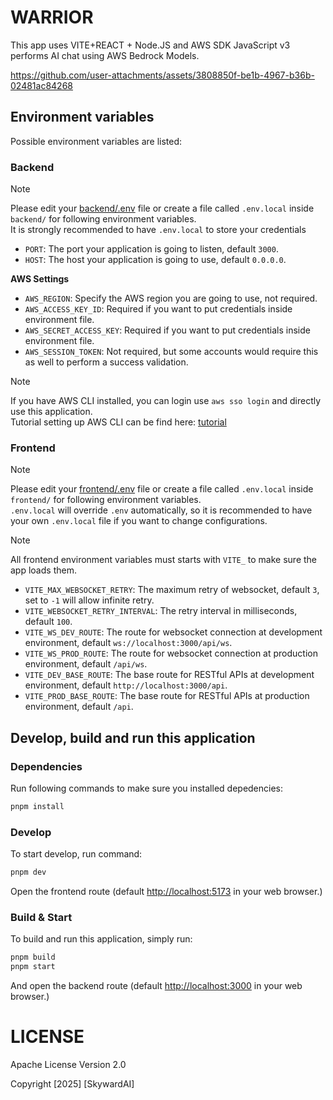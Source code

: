 # WARRIOR

This app uses VITE+REACT + Node.JS and AWS SDK JavaScript v3 performs AI chat using AWS Bedrock Models.


https://github.com/user-attachments/assets/3808850f-be1b-4967-b36b-02481ac84268


## Environment variables

Possible environment variables are listed:
### Backend

> [!NOTE]  
> Please edit your [backend/.env](backend/.env) file or create a file called `.env.local` inside `backend/` for following environment variables.  
> It is strongly recommended to have `.env.local` to store your credentials

* `PORT`: The port your application is going to listen, default `3000`.
* `HOST`: The host your application is going to use, default `0.0.0.0`.

**AWS Settings**  
* `AWS_REGION`: Specify the AWS region you are going to use, not required.
* `AWS_ACCESS_KEY_ID`: Required if you want to put credentials inside environment file.
* `AWS_SECRET_ACCESS_KEY`: Required if you want to put credentials inside environment file.
* `AWS_SESSION_TOKEN`: Not required, but some accounts would require this as well to perform a success validation.

> [!NOTE]  
> If you have AWS CLI installed, you can login use `aws sso login` and directly use this application.  
> Tutorial setting up AWS CLI can be find here: [tutorial](https://docs.aws.amazon.com/cli/latest/userguide/cli-chap-welcome.html)  

### Frontend

> [!NOTE]  
> Please edit your [frontend/.env](frontend/.env) file or create a file called `.env.local` inside `frontend/` for following environment variables.    
> `.env.local` will override `.env` automatically, so it is recommended to have your own `.env.local` file if you want to change configurations.  

> [!NOTE]  
> All frontend environment variables must starts with `VITE_` to make sure  the app loads them.  

* `VITE_MAX_WEBSOCKET_RETRY`: The maximum retry of websocket, default `3`, set to `-1` will allow infinite retry.
* `VITE_WEBSOCKET_RETRY_INTERVAL`: The retry interval in milliseconds, default `100`.
* `VITE_WS_DEV_ROUTE`: The route for websocket connection at development environment, default `ws://localhost:3000/api/ws`.
* `VITE_WS_PROD_ROUTE`: The route for websocket connection at production environment, default `/api/ws`.
* `VITE_DEV_BASE_ROUTE`: The base route for RESTful APIs at development environment, default `http://localhost:3000/api`.
* `VITE_PROD_BASE_ROUTE`: The base route for RESTful APIs at production environment, default `/api`.

## Develop, build and run this application

### Dependencies
Run following commands to make sure you installed depedencies:
```sh
pnpm install
```

### Develop
To start develop, run command:
```sh
pnpm dev
```
Open the frontend route (default [http://localhost:5173](http://localhost:5173) in your web browser.)

### Build & Start
To build and run this application, simply run:
```sh
pnpm build
pnpm start
```

And open the backend route (default [http://localhost:3000](http://localhost:3000) in your web browser.)

# LICENSE

Apache License Version 2.0

Copyright [2025] [SkywardAI]